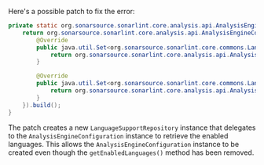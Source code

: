 Here's a possible patch to fix the error:
```java
private static org.sonarsource.sonarlint.core.analysis.api.AnalysisEngineConfiguration buildAnalysisEngineConfiguration() {
    return org.sonarsource.sonarlint.core.analysis.api.AnalysisEngineConfiguration.builder().addEnabledLanguages(sorald.sonar.SonarLintEngine.globalConfig.getEnabledLanguages()).setClientPid(sorald.sonar.SonarLintEngine.globalConfig.getClientPid()).setExtraProperties(sorald.sonar.SonarLintEngine.globalConfig.extraProperties()).setWorkDir(sorald.sonar.SonarLintEngine.globalConfig.getWorkDir()).setModulesProvider(sorald.sonar.SonarLintEngine.globalConfig.getModulesProvider()).setLanguageSupportRepository(new LanguageSupportRepository() {
        @Override
        public java.util.Set<org.sonarsource.sonarlint.core.commons.Language> getEnabledLanguagesInConnectedMode() {
            return org.sonarsource.sonarlint.core.analysis.api.AnalysisEngineConfiguration.getEnabledLanguages();
        }

        @Override
        public java.util.Set<org.sonarsource.sonarlint.core.commons.Language> getEnabledLanguagesInStandaloneMode() {
            return org.sonarsource.sonarlint.core.analysis.api.AnalysisEngineConfiguration.getEnabledLanguages();
        }
    }).build();
}
```
The patch creates a new `LanguageSupportRepository` instance that delegates to the `AnalysisEngineConfiguration` instance to retrieve the enabled languages. This allows the `AnalysisEngineConfiguration` instance to be created even though the `getEnabledLanguages()` method has been removed.